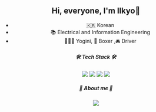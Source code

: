 <div align=center>	

## Hi, everyone, I'm Ilkyo👋

- 🇰🇷  Korean
- 📚  Electrical and Information Engineering
- 🧘🏻‍♀️  Yogini, 🥊 Boxer ,🚘 Driver


<h5 align="center"> 🛠 Tech Stack 🛠 </h5>
  <img src="https://img.shields.io/badge/Python-3776AB?style=for-the-badge&logo=Python&logoColor=white"> <img src="https://img.shields.io/badge/C-A8B9CC?style=for-the-badge&logo=C&logoColor=white"> <img src="https://img.shields.io/badge/MySQL-4479A1?style=for-the-badge&logo=MySQL&logoColor=white"> <img src="https://img.shields.io/badge/JavaScript-F7DF1E?style=for-the-badge&logo=JavaScript&logoColor=white">


  

<h5 align="center"> 👀 About me 👀 </h5>
<img src="https://img.shields.io/badge/Instagram-E4405F?style=for-the-badge&logo=Instagram&logoColor=white">
  <div>
